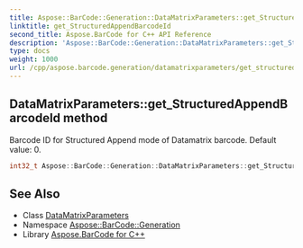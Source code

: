 ```yaml
---
title: Aspose::BarCode::Generation::DataMatrixParameters::get_StructuredAppendBarcodeId method
linktitle: get_StructuredAppendBarcodeId
second_title: Aspose.BarCode for C++ API Reference
description: 'Aspose::BarCode::Generation::DataMatrixParameters::get_StructuredAppendBarcodeId method. Barcode ID for Structured Append mode of Datamatrix barcode. Default value: 0 in C++.'
type: docs
weight: 1000
url: /cpp/aspose.barcode.generation/datamatrixparameters/get_structuredappendbarcodeid/
---
```

## DataMatrixParameters::get_StructuredAppendBarcodeId method


Barcode ID for Structured Append mode of Datamatrix barcode. Default value: 0.

```cpp
int32_t Aspose::BarCode::Generation::DataMatrixParameters::get_StructuredAppendBarcodeId() const
```

## See Also

* Class [DataMatrixParameters](../)
* Namespace [Aspose::BarCode::Generation](../../)
* Library [Aspose.BarCode for C++](../../../)

